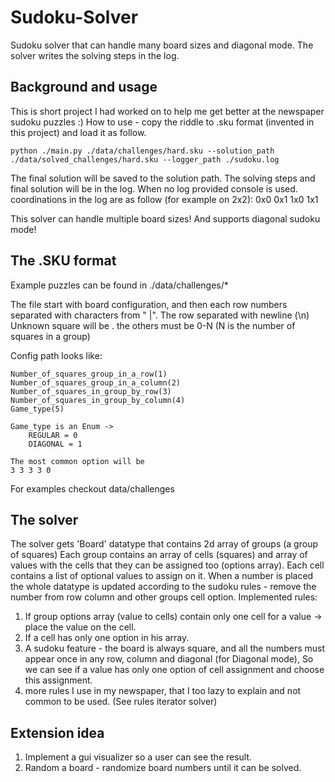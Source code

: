 # Sudoku-Solver
Sudoku solver that can handle many board sizes and diagonal mode. The solver writes the solving steps in the log.

## Background and usage
This is short project I had worked on to help me get better at the newspaper sudoku puzzles :)
How to use - copy the riddle to .sku format (invented in this project) and load it as follow.

```python ./main.py ./data/challenges/hard.sku --solution_path ./data/solved_challenges/hard.sku --logger_path ./sudoku.log```

The final solution will be saved to the solution path.
The solving steps and final solution will be in the log. When no log provided console is used.
coordinations in the log are as follow (for example on 2x2):
0x0 0x1
1x0 1x1

This solver can handle multiple board sizes!
And supports diagonal sudoku mode!


## The .SKU format
Example puzzles can be found in ./data/challenges/*

The file start with board configuration, and then each row numbers separated with characters from " |".
The row separated with newline (\\n)
Unknown square will be . the others must be 0-N (N is the number of squares in a group)

Config path looks like:
```
Number_of_squares_group_in_a_row(1)
Number_of_squares_group_in_a_column(2)
Number_of_squares_in_group_by_row(3)
Number_of_squares_in_group_by_column(4)
Game_type(5)

Game_type is an Enum ->
    REGULAR = 0
    DIAGONAL = 1

The most common option will be
3 3 3 3 0
```
For examples checkout data/challenges

## The solver
The solver gets 'Board' datatype that contains 2d array of groups (a group of squares)
Each group contains an array of cells (squares) and array of values with the cells that they can be assigned too (options array).
Each cell contains a list of optional values to assign on it. 
When a number is placed the whole datatype is updated according to the sudoku rules - remove the number from row column and other groups cell option.
Implemented rules:
1. If group options array (value to cells) contain only one cell for a value -> place the value on the cell.
2. If a cell has only one option in his array.
3. A sudoku feature - the board is always square, and all the numbers must appear once in any row, column and diagonal (for Diagonal mode), So we can see if a value has only one option of cell assignment and choose this assignment.
4. more rules I use in my newspaper, that I too lazy to explain and not common to be used. (See rules iterator solver)


## Extension idea
1. Implement a gui visualizer so a user can see the result.
2. Random a board - randomize board numbers until it can be solved.
